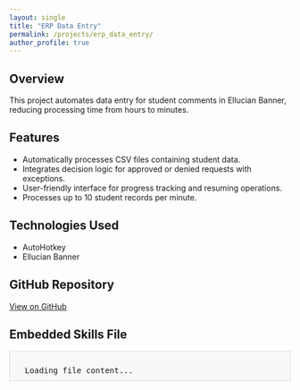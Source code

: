 ```yaml
---
layout: single
title: "ERP Data Entry"
permalink: /projects/erp_data_entry/
author_profile: true
---
```


## Overview

This project automates data entry for student comments in Ellucian Banner, reducing processing time from hours to minutes.

## Features

- Automatically processes CSV files containing student data.
- Integrates decision logic for approved or denied requests with exceptions.
- User-friendly interface for progress tracking and resuming operations.
- Processes up to 10 student records per minute.

## Technologies Used

- AutoHotkey
- Ellucian Banner

## GitHub Repository

[View on GitHub](https://github.com/zekejenkins/comment-entry)

## Embedded Skills File

<div id="skills-file-content" style="background: #f8f8f8; padding: 10px; border: 1px solid #ddd; font-family: monospace; white-space: pre-wrap; overflow-x: auto;">
  Loading file content...
</div>

<script src="https://cdnjs.cloudflare.com/ajax/libs/highlight.js/11.7.0/highlight.min.js"></script>
<link rel="stylesheet" href="https://cdnjs.cloudflare.com/ajax/libs/highlight.js/11.7.0/styles/github.min.css">
<script>
  fetch("https://raw.githubusercontent.com/zekejenkins/comment-entry/master/_projects/comment-entry.md")
    .then(response => response.text())
    .then(text => {
      document.getElementById("skills-file-content").innerHTML = 
        `<pre><code class="yaml">${text}</code></pre>`;
      hljs.highlightAll();
    })
    .catch(error => {
      document.getElementById("skills-file-content").textContent = "Error loading file content.";
      console.error(error);
    });
</script>
